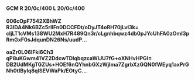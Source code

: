 #### GCM R 20/0c/400 L 20/0c/400
**006cOpF7542XBhWZ**<br/>**R3IDA4Nk6BZc5rlIFn0DCCFDt/oDyJT4oRH70jLvl3k=**<br/>**cIjLT1cVMs138WU2MxH7R489Qn3r/cLgnhbqwz4db0pJYcUhFA0zOmI3pRmGxF0sJdqunDN26Ns/uudP...**<br/><br/>
**oaZr0L06IFki6Ch3**<br/>**qP8uKGwm41VZ2DdcwTDIqbqzcaWlJU7fG+oXNHvHPGI=**<br/>**DB2UdMKgTGZUs+HOEf6nQYhnbGXzWjIma7ZgrbXzGQN0fWEyq1axPrGNh0tIBylq8qlSEVWaPk/EOtyC...**